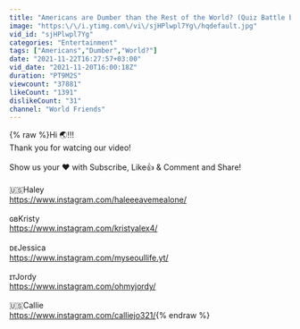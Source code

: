 ```yaml
---
title: "Americans are Dumber than the Rest of the World? (Quiz Battle between Americans and Europeans!!)"
image: "https:\/\/i.ytimg.com\/vi\/sjHPlwpl7Yg\/hqdefault.jpg"
vid_id: "sjHPlwpl7Yg"
categories: "Entertainment"
tags: ["Americans","Dumber","World?"]
date: "2021-11-22T16:27:57+03:00"
vid_date: "2021-11-20T16:00:18Z"
duration: "PT9M2S"
viewcount: "37881"
likeCount: "1391"
dislikeCount: "31"
channel: "World Friends"
---
```

{% raw %}Hi 🌏!!!<br />Thank you for watcing our video!<br /><br />Show us your ❤ with Subscribe, Like👍 &amp; Comment and Share!<br /><br />🇺🇸Haley  <br /><a rel="nofollow" target="blank" href="https://www.instagram.com/haleeeavemealone/">https://www.instagram.com/haleeeavemealone/</a><br /><br />ɢʙKristy<br /><a rel="nofollow" target="blank" href="https://www.instagram.com/kristyalex4/">https://www.instagram.com/kristyalex4/</a><br /><br />ᴅᴇJessica<br /><a rel="nofollow" target="blank" href="https://www.instagram.com/myseoullife.yt/">https://www.instagram.com/myseoullife.yt/</a><br /><br />ɪᴛJordy<br /><a rel="nofollow" target="blank" href="https://www.instagram.com/ohmyjordy/">https://www.instagram.com/ohmyjordy/</a><br /><br />🇺🇸Callie <br /><a rel="nofollow" target="blank" href="https://www.instagram.com/calliejo321/">https://www.instagram.com/calliejo321/</a>{% endraw %}
